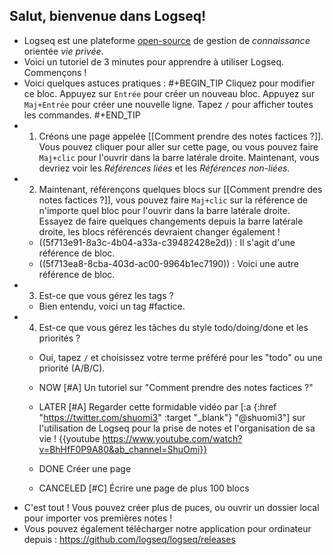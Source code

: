 ## Salut, bienvenue dans Logseq!
- Logseq est une plateforme [open-source](https://github.com/logseq/logseq) de gestion de _connaissance_ orientée _vie privée_.
- Voici un tutoriel de 3 minutes pour apprendre à utiliser Logseq. Commençons !
- Voici quelques astuces pratiques :
#+BEGIN_TIP
Cliquez pour modifier ce bloc.
Appuyez sur `Entrée` pour créer un nouveau bloc.
Appuyez sur `Maj+Entrée` pour créer une nouvelle ligne.
Tapez `/` pour afficher toutes les commandes.
#+END_TIP
- 1. Créons une page appelée [[Comment prendre des notes factices ?]]. Vous pouvez cliquer pour aller sur cette page, ou vous pouvez faire `Maj+clic` pour l'ouvrir dans la barre latérale droite. Maintenant, vous devriez voir les _Références liées_  et les _Références non-liées_.
- 2. Maintenant, référençons quelques blocs sur [[Comment prendre des notes factices ?]], vous pouvez faire `Maj+clic` sur la référence de n'importe quel bloc pour l'ouvrir dans la barre latérale droite. Essayez de faire quelques changements depuis la barre latérale droite, les blocs référencés devraient changer également !
    - ((5f713e91-8a3c-4b04-a33a-c39482428e2d)) : Il s'agit d'une référence de bloc.
    - ((5f713ea8-8cba-403d-ac00-9964b1ec7190)) : Voici une autre référence de bloc.
- 3. Est-ce que vous gérez les tags ?
    - Bien entendu, voici un tag #factice.
- 4. Est-ce que vous gérez les tâches du style todo/doing/done et les priorités ?
    - Oui, tapez `/` et choisissez votre terme préféré pour les "todo" ou une priorité (A/B/C).
    - NOW [#A] Un tutoriel sur "Comment prendre des notes factices ?"
    - LATER [#A] Regarder cette formidable vidéo par [:a {:href "https://twitter.com/shuomi3" :target "_blank"} "@shuomi3"] sur l'utilisation de Logseq pour la prise de notes et l'organisation de sa vie !
    {{youtube https://www.youtube.com/watch?v=BhHfF0P9A80&ab_channel=ShuOmi}}

    - DONE Créer une page
    - CANCELED [#C] Écrire une page de plus 100 blocs
- C'est tout ! Vous pouvez créer plus de puces, ou ouvrir un dossier local pour importer vos premières notes !
- Vous pouvez également télécharger notre application pour ordinateur depuis : https://github.com/logseq/logseq/releases
